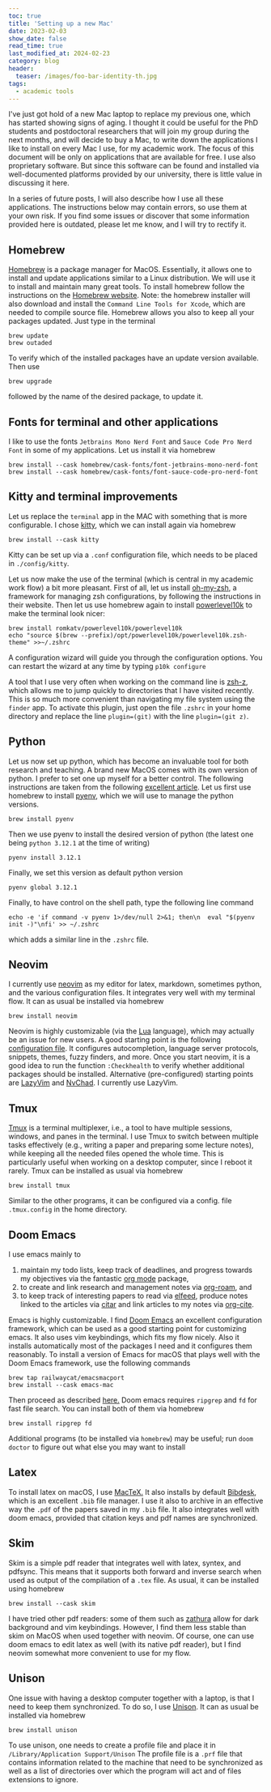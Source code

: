 ```yaml
---
toc: true
title: 'Setting up a new Mac'
date: 2023-02-03
show_date: false
read_time: true
last_modified_at: 2024-02-23
category: blog
header:
  teaser: /images/foo-bar-identity-th.jpg
tags:
  - academic tools
---
```


I've just got hold of a new Mac laptop to replace my previous one, which has started
showing signs of aging.
I thought it could be useful for the PhD students and postdoctoral researchers that will
join my group during the next months, and will decide to buy a Mac, to write down the
applications I like to install on every Mac I use, for my
academic work. The focus of this document will be only on applications that are available
for free. I use also proprietary software. But since this software can be found and
installed via well-documented
platforms provided by our university, there is little value in discussing it here.

In a series of future posts, I will also describe how I use all these applications.
The instructions below may contain errors, so use them at your own risk. If you find
some issues or discover that some information provided here is outdated, please let me know, and I will try
to rectify it.


## Homebrew

[Homebrew](https://brew.sh) is a package manager for MacOS. Essentially, it allows one to install and update
applications similar to a Linux distribution.
We will use it to install and maintain many great tools.
To install homebrew follow the instructions on the [Homebrew website](https://brew.sh).
Note: the homebrew installer will also download and install the `Command Line Tools for
Xcode`, which are needed to compile source file.
Homebrew allows you also to keep all your packages updated. Just type in the terminal

    brew update
    brew outaded

To verify which of the installed packages have an update version available.
Then use

    brew upgrade

followed by the name of the desired package, to update it.


## Fonts for terminal and other applications

I like to use the fonts `Jetbrains Mono Nerd Font` and `Sauce Code Pro Nerd Font`  in some of my applications.
Let us install it via homebrew

    brew install --cask homebrew/cask-fonts/font-jetbrains-mono-nerd-font
    brew install --cask homebrew/cask-fonts/font-sauce-code-pro-nerd-font


## Kitty and terminal improvements

Let us replace the `terminal` app in the MAC with something that is more configurable. I
chose [kitty](https://sw.kovidgoyal.net/kitty/), which we can install again via homebrew

    brew install --cask kitty

Kitty can be set up via a `.conf` configuration file, which needs to be placed in
`./config/kitty`.

Let us now make the use of the terminal (which is central in my academic work flow) a bit
more pleasant.
First of all, let us install [oh-my-zsh](https://ohmyz.sh/#install), a framework for managing zsh configurations, by following the instructions in their website.
Then let us use homebrew again to install [powerlevel10k](https://github.com/romkatv/powerlevel10k#homebrew) to make the terminal look nicer:

    brew install romkatv/powerlevel10k/powerlevel10k
    echo "source $(brew --prefix)/opt/powerlevel10k/powerlevel10k.zsh-theme" >>~/.zshrc

A configuration wizard will guide you through the configuration options. You can restart
the wizard at any time by typing `p10k configure`

A tool that I use very often when working on the command line is [zsh-z](https://github.com/agkozak/zsh-z), which allows me
to jump quickly to directories that I have visited recently.
This is so much more convenient than navigating my file system using the `finder` app.
To activate this plugin, just open the file `.zshrc` in your home directory and replace
the line `plugin=(git)` with the line `plugin=(git z)`.


## Python

Let us now set up python, which has become an invaluable tool for both research and
teaching.
A brand new MacOS comes with its own version of python. I prefer to set one up myself for
a better control. The following instructions are taken from the following [excellent
article](https://opensource.com/article/19/5/python-3-default-mac).
Let us first use homebrew to install [pyenv](https://github.com/pyenv/pyenv), which we will use to manage the python versions.

    brew install pyenv

Then we use pyenv to install the desired version of python (the latest one being `python
3.12.1` at the time of writing)

    pyenv install 3.12.1

Finally, we set this version as default python version

    pyenv global 3.12.1

Finally, to have control on the shell path, type the following line command

    echo -e 'if command -v pyenv 1>/dev/null 2>&1; then\n  eval "$(pyenv init -)"\nfi' >> ~/.zshrc

which adds a similar line in the `.zshrc` file.


## Neovim

I currently use [neovim](https://neovim.io) as my editor for latex, markdown, sometimes python, and the various
configuration files. It integrates very well with my terminal flow.
It can as usual be installed via homebrew

    brew install neovim

Neovim is highly customizable (via the [Lua](https://www.lua.org) language), which may actually be an issue for
new users.
A good starting point is the following [configuration file](https://github.com/nvim-lua/kickstart.nvim).
It configures autocompletion, language server protocols, snippets, themes, fuzzy finders, and more.
Once you start neovim, it is a good idea to run the function `:Checkhealth` to verify
whether additional packages should be installed.
Alternative (pre-configured) starting points are [LazyVim](https://www.lazyvim.org) and [NvChad](https://github.com/NvChad/NvChad).
I currently use LazyVim.

## Tmux

[Tmux](https://github.com/tmux/tmux/wiki) is a terminal multiplexer, i.e., a tool to have multiple sessions, windows, and
panes in the terminal. I use Tmux to switch between multiple tasks effectively (e.g., writing a paper
and preparing some lecture notes), while keeping all the needed files opened the whole
time. This is particularly useful when working on a desktop computer, since I reboot it
rarely.
Tmux can be installed as usual via homebrew

    brew install tmux

Similar to the other programs, it can be configured via a config. file `.tmux.config` in the
home directory.


## Doom Emacs

I use emacs mainly to 

1. maintain my todo lists, keep track of deadlines, and progress
towards my objectives via the fantastic [org mode](https://orgmode.org) package, 
2. to
create and link research and management notes via [org-roam](https://www.orgroam.com), and 
3. to keep track of interesting papers to read via
[elfeed](https://github.com/skeeto/elfeed), produce notes linked to the articles via
[citar](https://github.com/emacs-citar/citar) and link articles to my notes via [org-cite](https://orgmode.org/manual/Citations.html).

Emacs is highly customizable. I find [Doom Emacs](https://github.com/doomemacs/doomemacs) an excellent configuration framework,
which can be used as a good starting point for customizing emacs. It also uses vim
keybindings, which fits my flow nicely.
Also it installs automatically most of the packages I need and it configures them reasonably.
To install a version of Emacs for macOS that plays well with the Doom Emacs framework,
use the following commands 

    brew tap railwaycat/emacsmacport
    brew install --cask emacs-mac

Then proceed as described [here.](https://github.com/doomemacs/doomemacs/blob/master/docs/getting_started.org#doom-emacs)
Doom emacs requires `ripgrep` and `fd` for fast file search. You can install both of them
via homebrew

    brew install ripgrep fd

Additional programs (to be installed via `homebrew`) may be useful; run `doom doctor` to figure out
what else you may want to install 

## Latex

To install latex on macOS, I use [MacTeX.](https://www.tug.org/mactex/)
It also installs by default [Bibdesk](https://bibdesk.sourceforge.io), which is an excellent `.bib` file manager.
I use it also to archive in an effective way the `.pdf` of the papers saved in my `.bib` file.
It also integrates well with doom emacs, provided that citation keys and pdf names are synchronized. 


## Skim

Skim is a simple pdf reader that integrates well with latex, syntex, and pdfsync.
This means that it supports both forward and inverse search when used as output of the
compilation of a `.tex` file.
As usual, it can be installed using homebrew

    brew install --cask skim

I have tried other pdf readers: some of them such as [zathura](https://pwmt.org/projects/zathura/plugins/) allow for dark background and
vim keybindings. However, I find them less stable than skim on MacOS when used together with neovim.
Of course, one can use doom emacs to edit latex as well (with its native pdf reader), but I find neovim somewhat more
convenient to use for my flow.


## Unison

One issue with having a desktop computer together with a laptop, is that I need to keep
them synchronized. To do so, I use [Unison](https://github.com/bcpierce00/unison).
It can as usual be installed via homebrew

    brew install unison

To use unison, one needs to create a profile file and place it in `/Library/Application
Support/Unison`
The profile file is a `.prf` file that contains information related to the machine
that need to be synchronized as well as a list of directories over which the program will
act and of files extensions to ignore.


